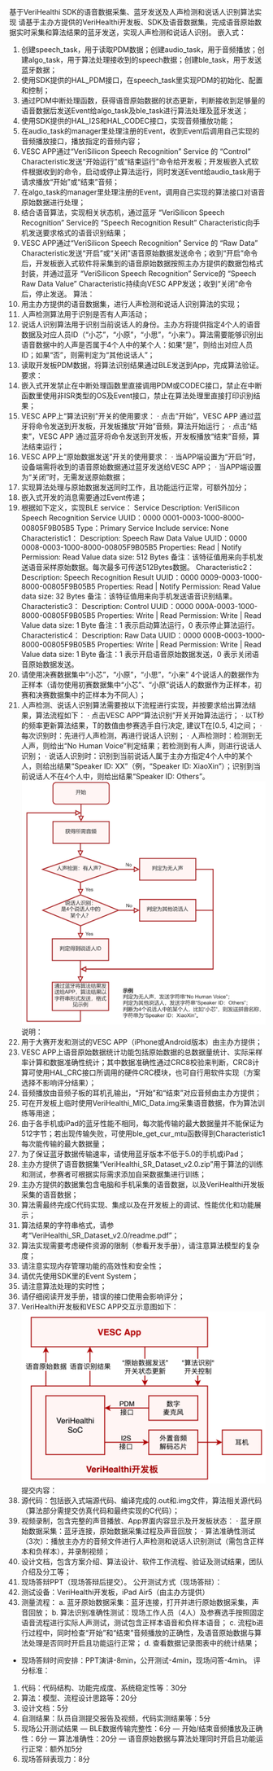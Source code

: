 基于VeriHealthi SDK的语音数据采集、蓝牙发送及人声检测和说话人识别算法实现
请基于主办方提供的VeriHealthi开发板、SDK及语音数据集，完成语音原始数据实时采集和算法结果的蓝牙发送，实现人声检测和说话人识别。
嵌入式：
1. 创建speech_task，用于读取PDM数据；创建audio_task，用于音频播放；创建algo_task，用于算法处理接收到的speech数据；创建ble_task，用于发送蓝牙数据；
2. 使用SDK提供的HAL_PDM接口，在speech_task里实现PDM的初始化、配置和控制；
3. 通过PDM中断处理函数，获得语音原始数据的状态更新，判断接收到足够量的语音数据后发送Event给algo_task及ble_task进行算法处理及蓝牙发送；
4. 使用SDK提供的HAL_I2S和HAL_CODEC接口，实现音频播放功能；
5. 在audio_task的manager里处理注册的Event，收到Event后调用自己实现的音频播放接口，播放指定的音频内容；
6. VESC APP通过“VeriSilicon Speech Recognition” Service 的 “Control” Characteristic发送“开始运行”或“结束运行”命令给开发板；开发板嵌入式软件根据收到的命令，启动或停止算法运行，同时发送Event给audio_task用于请求播放“开始”或“结束”音频；
7. 在algo_task的manager里处理注册的Event，调用自己实现的算法接口对语音原始数据进行处理；
8. 结合语音算法，实现相关状态机，通过蓝牙 “VeriSilicon Speech Recognition” Service的 “Speech Recognition Result” Characteristic向手机发送要求格式的语音识别结果；
9. VESC APP通过“VeriSilicon Speech Recognition” Service 的 “Raw Data” Characteristic发送“开启”或“关闭”语音原始数据发送命令；收到“开启”命令后，开发板嵌入式软件将采集到的语音原始数据按照主办方提供的数据包格式封装，并通过蓝牙 “VeriSilicon Speech Recognition” Service的 “Speech Raw Data Value” Characteristic持续向VESC APP发送；收到“关闭”命令后，停止发送。
算法：
1. 用主办方提供的语音数据集，进行人声检测和说话人识别算法的实现；
2. 人声检测算法用于识别是否有人声活动；
3. 说话人识别算法用于识别当前说话人的身份。主办方将提供指定4个人的语音数据及对应人员ID（“小芯”，“小原”，“小思”，“小来”）。算法需要能够识别出语音数据中的人声是否属于4个人中的某个人：如果“是”，则给出对应人员ID；如果“否”，则需判定为“其他说话人”；
4. 读取开发板PDM数据，将算法识别结果通过BLE发送到App，完成算法验证。
要求：
1. 嵌入式开发禁止在中断处理函数里直接调用PDM或CODEC接口，禁止在中断函数里使用非ISR类型的OS及Event接口，禁止在算法处理里直接打印识别结果；
2. VESC APP上“算法识别”开关的使用要求：
	· 点击“开始”，VESC APP 通过蓝牙将命令发送到开发板，开发板播放“开始”音频，算法开始运行；
	· 点击“结束”，VESC APP 通过蓝牙将命令发送到开发板，开发板播放“结束”音频，算法结束运行；
3. VESC APP上“原始数据发送”开关的使用要求：
	· 当APP端设置为“开启”时，设备端需将收到的语音原始数据通过蓝牙发送给VESC APP；
	· 当APP端设置为“关闭”时，无需发送原始数据；
4. 实现算法处理与原始数据发送同时工作，且功能运行正常，可额外加分；
5.  嵌入式开发的消息需要通过Event传递；
6.  根据如下定义，实现BLE service：
Service
	Description: VeriSilicon Speech Recognition Service
	UUID：0000 0001-0003-1000-8000-00805F9B05B5
	Type：Primary Service
	Include service: None
	Characteristic1：
		Description: Speech Raw Data Value
		UUID：0000 0008-0003-1000-8000-00805F9B05B5
		Properties: Read | Notify
		Permission: Read
		Value data size: 512 Bytes
		备注：该特征值用来向手机发送语音采样原始数据。每次最多可传送512Bytes数据。
	Characteristic2：
		Description: Speech Recognition Result
		UUID：0000 0009-0003-1000-8000-00805F9B05B5
		Properties: Read | Notify
		Permission: Read
		Value data size: 32 Bytes
		备注：该特征值用来向手机发送语音识别结果。
	Characteristic3：
		Description: Control
		UUID：0000 000A-0003-1000-8000-00805F9B05B5
		Properties: Write | Read
		Permission: Write | Read 
		Value data size: 1 Byte
		备注：1 表示启动算法运行，0 表示停止算法运行。
	Characteristic4：
		Description:  Raw Data
		UUID：0000 000B-0003-1000-8000-00805F9B05B5
		Properties: Write | Read
		Permission: Write | Read 
		Value data size: 1 Byte
		备注：1 表示开启语音原始数据发送，0 表示关闭语音原始数据发送。
7. 请使用决赛数据集中“小芯”，“小原”，“小思”，“小来” 4个说话人的数据作为正样本（请勿使用初赛数据集中“小芯”、“小原”说话人的数据作为正样本，初赛和决赛数据集中的正样本为不同人）；
8. 人声检测、说话人识别算法需要按以下流程进行实现，并按要求给出算法结果，算法流程如下：
	· 点击VESC APP“算法识别”开关开始算法运行；
	· 以T秒的频率更新算法结果，T的数值由参赛选手自行决定, 建议T在[0.5, 4]之间；
	· 每次识别时：先进行人声检测，再进行说话人识别；
	· 人声检测时：检测到无人声，则给出“No Human Voice”判定结果；若检测到有人声，则进行说话人识别；
	· 说话人识别时：识别到当前说话人属于主办方指定4个人中的某个人，则给出结果“Speaker ID: XX”（例，“Speaker ID: XiaoXin”）；识别到当前说话人不在4个人中，则给出结果“Speaker ID: Others”。
![alt text](image.png)
说明：
1. 用于大赛开发和测试的VESC APP（iPhone或Android版本）由主办方提供；
2. VESC APP上语音原始数据统计功能包括原始数据的总数据量统计、实际采样率计算和数据准确性统计；其中数据准确性通过CRC8校验来判断，CRC8计算可使用HAL_CRC接口所调用的硬件CRC模块，也可自行用软件实现（方案选择不影响评分结果）；
3. 音频播放由音频子板的耳机孔输出，“开始”和“结束”对应音频由主办方提供；
4. 可在开发板上临时使用VeriHealthi_MIC_Data.img采集语音数据，作为算法训练等用途；
5. 由于各手机或iPad的蓝牙性能不相同，每次能传输的最大数据量并不能保证为512字节；若出现传输失败，可使用ble_get_cur_mtu函数得到Characteristic1每次能传输的最大数据量；
6. 为了保证蓝牙数据传输速率，请使用蓝牙版本不低于5.0的手机或iPad；
7. 主办方提供了语音数据集“VeriHealthi_SR_Dataset_v2.0.zip”用于算法的训练和测试，参赛者可根据实际需求添加自采数据集进行训练； 
8. 主办方提供的数据集包含电脑和手机采集的语音数据，以及VeriHealthi开发板采集的语音数据； 
9. 算法需最终完成C代码实现、集成以及在开发板上的调试、性能优化和功能展示；
10. 算法结果的字符串格式，请参考“VeriHealthi_SR_Dataset_v2.0/readme.pdf”；
11. 算法实现需要考虑硬件资源的限制（参看开发手册），请注意算法模型的复杂度；
12. 请注意实现内存管理功能的高效性和安全性；
13. 请优先使用SDK里的Event System；
14. 请注意算法处理的实时性；
15. 请仔细阅读开发手册，错误的接口使用会影响评分；
16. VeriHealthi开发板和VESC APP交互示意图如下：
![alt text](image-1.png)
提交内容：
1. 源代码：包括嵌入式端源代码、编译完成的.out和.img文件，算法相关源代码（算法部分需提交仿真代码和最终实现的C代码）；
2. 视频录制，包含完整的声音播放、App界面内容显示及开发板状态：
	· 蓝牙原始数据采集：蓝牙连接，原始数据采集过程及声音回放；
	· 算法准确性测试（3次）：播放主办方的音频文件进行人声检测和说话人识别测试（需包含正样本和负样本），并录制视频；
3. 设计文档，包含方案介绍、算法设计、软件工作流程、验证及测试结果，团队介绍及分工等；
4. 现场答辩PPT（现场答辩后提交）。
公开测试方式（现场答辩）：
1. 测试设备：VeriHealthi开发板，iPad Air5（由主办方提供）
2. 测量流程：
	a. 蓝牙原始数据采集：蓝牙连接，打开并进行原始数据采集，声音回放；
	b. 算法识别准确性测试：现场工作人员（4人）及参赛选手按照固定语音流程进行实际人声测试，测试包含正样本语音和负样本语音；
	c. 流程b进行过程中，同时检查“开始”和“结束”音频播放的正确性，及语音原始数据与算法处理是否同时开启且功能运行正常；
	d. 查看数据记录图表中的统计结果；
* 现场答辩时间安排：PPT演讲-8min，公开测试-4min，现场问答-4min。
评分标准：
1. 代码：代码结构、功能完成度、系统稳定性等：30分
2. 算法：模型、流程设计思路等：20分
3. 设计文档：5分
4. 自测结果：队员自测提交报告及视频，代码实测结果等：5分
5. 现场公开测试结果 
	— BLE数据传输完整性：6分
	— 开始/结束音频播放及正确性：6分
	— 算法准确性：20分
	— 语音原始数据与算法处理同时开启且功能运行正常：额外加5分
6. 现场答辩表现力：8分